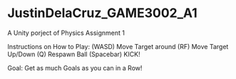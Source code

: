 # JustinDelaCruz_GAME3002_A1
 A Unity porject of Physics Assignment 1
 
 Instructions on How to Play:
(WASD) Move Target around
(RF) Move Target Up/Down
(Q) Respawn Ball
(Spacebar) KICK!

Goal: Get as much Goals as you can in a Row!
